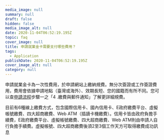```yaml
---
media_image: null
summary: null
draft: false
hidden: false
media_image_alt: null
date: 2020-11-04T06:52:19.195Z
topic: faq
cover_image: null
title: 申請就業金卡需要支付哪些費用？
tags:
  - Application
publishDate: 2020-11-04T06:52:19.195Z
cover_image_alt: null
category: null
---
```

申請就業金卡為一次性費用，於申請網站上繳納規費。無分次簽證或工作簽證費用，費用會依據申請地點（臺灣或海外）、效期長短、您的國籍而有所不同。您可以查[申請流程](/zh/application/)步驟一之「4 .繳費與郵件通知」了解更詳細規費。

目前有6種線上繳費方式，包含國際信用卡、國內信用卡、E政府繳費平台、虛擬帳號繳費、四大超商繳費、Web ATM（插讀卡機繳費）。信用卡皆由政府負擔手續費，E政府繳費平台、虛擬帳號繳費、四大超商繳費、Web ATM則由申請人自行負擔手續費。虛擬帳號、四大超商繳費後須2至3個工作天方可取得繳費成功訊息